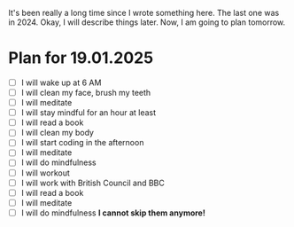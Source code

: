 It's been really a long time since I wrote something here. The last one was in 2024. Okay, I will describe things later. Now, I am going to plan tomorrow.
# Plan for 19.01.2025
- [ ] I will wake up at 6 AM
- [ ] I will clean my face, brush my teeth
- [ ] I will meditate
- [ ] I will stay mindful for an hour at least
- [ ] I will read a book
- [ ] I will clean my body
- [ ] I will start coding in the afternoon
- [ ] I will meditate
- [ ] I will do mindfulness
- [ ] I will workout
- [ ] I will work with British Council and BBC
- [ ] I will read a book
- [ ] I will meditate
- [ ] I will do mindfulness
**I cannot skip them anymore!**

